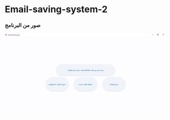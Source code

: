 # Email-saving-system-2

### صور من البرنامج

![Home App](https://github.com/Ali-Adnan219/Email-saving-system-2/blob/main/image/img-1.png)
 
